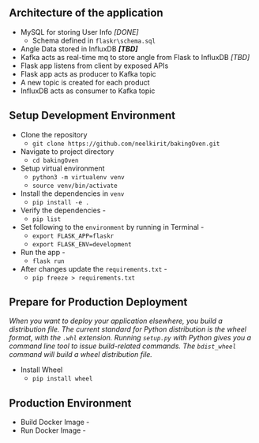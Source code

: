 ## Architecture of the application
* MySQL for storing User Info _*[DONE]*_
    * Schema defined in `flaskr\schema.sql`
* Angle Data stored in InfluxDB __*[TBD]*__
* Kafka acts as real-time mq to store angle from Flask to InfluxDB _*[TBD]*_
* Flask app listens from client by exposed APIs
* Flask app acts as producer to Kafka topic
* A new topic is created for each product
* InfluxDB acts as consumer to Kafka topic


## Setup Development Environment
* Clone the repository
    *   `git clone https://github.com/neelkirit/bakingOven.git`
* Navigate to project directory
    *   `cd bakingOven`
* Setup virtual environment
    *   `python3 -m virtualenv venv`
    *   `source venv/bin/activate`
* Install the dependencies in `venv`
    *   `pip install -e .`
* Verify the dependencies -
    *   `pip list`
* Set following to the `environment` by running in Terminal - 
    *   `export FLASK_APP=flaskr`
    *   `export FLASK_ENV=development`
* Run the app -
    *   `flask run`
* After changes update the `requirements.txt` -
    *   `pip freeze > requirements.txt`

## Prepare for Production Deployment
*When you want to deploy your application elsewhere, you build a distribution file. The current standard for Python distribution is the wheel format, with the `.whl` extension.
 Running `setup.py` with Python gives you a command line tool to issue build-related commands. The `bdist_wheel` command will build a wheel distribution file.*
* Install Wheel
    *   `pip install wheel`


## Production Environment
* Build Docker Image -
* Run Docker Image -
